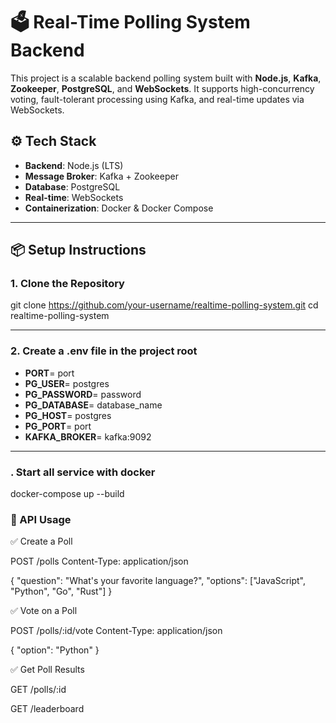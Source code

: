 # 🗳️ Real-Time Polling System Backend

This project is a scalable backend polling system built with **Node.js**, **Kafka**, **Zookeeper**, **PostgreSQL**, and **WebSockets**. It supports high-concurrency voting, fault-tolerant processing using Kafka, and real-time updates via WebSockets.

## ⚙️ Tech Stack

- **Backend**: Node.js (LTS)
- **Message Broker**: Kafka + Zookeeper
- **Database**: PostgreSQL
- **Real-time**: WebSockets
- **Containerization**: Docker & Docker Compose

---

## 📦 Setup Instructions

### 1. Clone the Repository

git clone https://github.com/your-username/realtime-polling-system.git
cd realtime-polling-system

---

### 2. Create a .env file in the project root

- **PORT**= port
- **PG_USER**= postgres
- **PG_PASSWORD**= password
- **PG_DATABASE**= database_name
- **PG_HOST**= postgres
- **PG_PORT**= port
- **KAFKA_BROKER**= kafka:9092

---

### . Start all service with docker

docker-compose up --build

### 🔧 API Usage

✅ Create a Poll

POST /polls
Content-Type: application/json

{
"question": "What's your favorite language?",
"options": ["JavaScript", "Python", "Go", "Rust"]
}

✅ Vote on a Poll

POST /polls/:id/vote
Content-Type: application/json

{
"option": "Python"
}

✅ Get Poll Results

GET /polls/:id

GET /leaderboard
